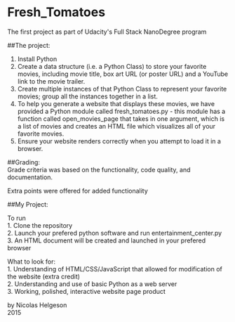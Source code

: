 # Fresh_Tomatoes  
The first project as part of Udacity's Full Stack NanoDegree program  
  
##The project:  
1. Install Python  
2. Create a data structure (i.e. a Python Class) to store your favorite movies, including movie title, box art URL (or poster URL) and a YouTube link to the movie trailer.  
3. Create multiple instances of that Python Class to represent your favorite movies; group all the instances together in a list.  
4. To help you generate a website that displays these movies, we have provided a Python module called fresh_tomatoes.py - this module has a function called open_movies_page that takes in one argument, which is a list of movies and creates an HTML file which visualizes all of your favorite movies.  
5. Ensure your website renders correctly when you attempt to load it in a browser.   

##Grading:  
Grade criteria was based on the functionality, code quality, and documentation.  
  
Extra points were offered for added functionality

##My Project:  

  To run  
    1. Clone the repository  
    2. Launch your prefered python software and run entertainment_center.py  
    3. An HTML document will be created and launched in your prefered browser  
      
  What to look for:  
    1. Understanding of HTML/CSS/JavaScript that allowed for modification of the website (extra credit)  
    2. Understanding and use of basic Python as a web server  
    3. Working, polished, interactive website page product  
      
      
by Nicolas Helgeson  
2015
